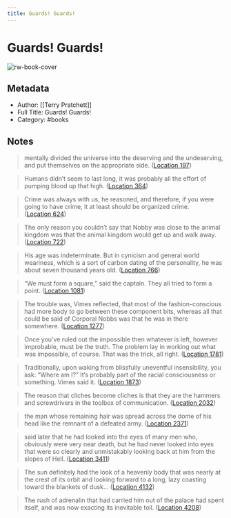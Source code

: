 ```yaml
---
title: Guards! Guards!
---
```

# Guards! Guards!

![rw-book-cover](https://images-na.ssl-images-amazon.com/images/I/51kmDQgbu9L._SL200_.jpg)

## Metadata
- Author: [[Terry Pratchett]]
- Full Title: Guards! Guards!
- Category: #books

## Notes
> mentally divided the universe into the deserving and the undeserving, and put themselves on the appropriate side. ([Location 197](https://readwise.io/to_kindle?action=open&asin=B000UVBT7M&location=197))

> Humans didn’t seem to last long, it was probably all the effort of pumping blood up that high. ([Location 364](https://readwise.io/to_kindle?action=open&asin=B000UVBT7M&location=364))

> Crime was always with us, he reasoned, and therefore, if you were going to have crime, it at least should be organized crime. ([Location 624](https://readwise.io/to_kindle?action=open&asin=B000UVBT7M&location=624))

> The only reason you couldn’t say that Nobby was close to the animal kingdom was that the animal kingdom would get up and walk away. ([Location 722](https://readwise.io/to_kindle?action=open&asin=B000UVBT7M&location=722))

> His age was indeterminate. But in cynicism and general world weariness, which is a sort of carbon dating of the personality, he was about seven thousand years old. ([Location 766](https://readwise.io/to_kindle?action=open&asin=B000UVBT7M&location=766))

> “We must form a square,” said the captain. They all tried to form a point. ([Location 1081](https://readwise.io/to_kindle?action=open&asin=B000UVBT7M&location=1081))

> The trouble was, Vimes reflected, that most of the fashion-conscious had more body to go between these component bits, whereas all that could be said of Corporal Nobbs was that he was in there somewhere. ([Location 1277](https://readwise.io/to_kindle?action=open&asin=B000UVBT7M&location=1277))

> Once you’ve ruled out the impossible then whatever is left, however improbable, must be the truth. The problem lay in working out what was impossible, of course. That was the trick, all right. ([Location 1781](https://readwise.io/to_kindle?action=open&asin=B000UVBT7M&location=1781))

> Traditionally, upon waking from blissfully uneventful insensibility, you ask: “Where am I?” It’s probably part of the racial consciousness or something. Vimes said it. ([Location 1873](https://readwise.io/to_kindle?action=open&asin=B000UVBT7M&location=1873))

> The reason that cliches become cliches is that they are the hammers and screwdrivers in the toolbox of communication. ([Location 2032](https://readwise.io/to_kindle?action=open&asin=B000UVBT7M&location=2032))

> the man whose remaining hair was spread across the dome of his head like the remnant of a defeated army. ([Location 2371](https://readwise.io/to_kindle?action=open&asin=B000UVBT7M&location=2371))

> said later that he had looked into the eyes of many men who, obviously were very near death, but he had never looked into eyes that were so clearly and unmistakably looking back at him from the slopes of Hell. ([Location 3411](https://readwise.io/to_kindle?action=open&asin=B000UVBT7M&location=3411))

> The sun definitely had the look of a heavenly body that was nearly at the crest of its orbit and looking forward to a long, lazy coasting toward the blankets of dusk… ([Location 4132](https://readwise.io/to_kindle?action=open&asin=B000UVBT7M&location=4132))

> The rush of adrenalin that had carried him out of the palace had spent itself, and was now exacting its inevitable toll. ([Location 4208](https://readwise.io/to_kindle?action=open&asin=B000UVBT7M&location=4208))

